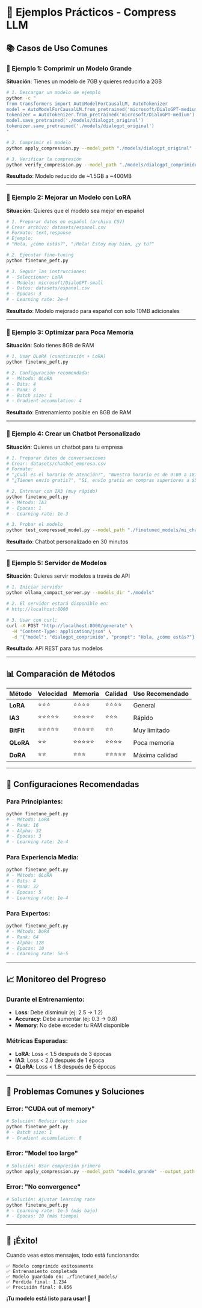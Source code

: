 # 🎯 Ejemplos Prácticos - Compress LLM

## 📚 Casos de Uso Comunes

### 🎯 Ejemplo 1: Comprimir un Modelo Grande

**Situación**: Tienes un modelo de 7GB y quieres reducirlo a 2GB

```bash
# 1. Descargar un modelo de ejemplo
python -c "
from transformers import AutoModelForCausalLM, AutoTokenizer
model = AutoModelForCausalLM.from_pretrained('microsoft/DialoGPT-medium')
tokenizer = AutoTokenizer.from_pretrained('microsoft/DialoGPT-medium')
model.save_pretrained('./models/dialogpt_original')
tokenizer.save_pretrained('./models/dialogpt_original')
"

# 2. Comprimir el modelo
python apply_compression.py --model_path "./models/dialogpt_original" --output_path "./models/dialogpt_comprimido"

# 3. Verificar la compresión
python verify_compression.py --model_path "./models/dialogpt_comprimido"
```

**Resultado**: Modelo reducido de ~1.5GB a ~400MB

---

### 🎯 Ejemplo 2: Mejorar un Modelo con LoRA

**Situación**: Quieres que el modelo sea mejor en español

```bash
# 1. Preparar datos en español (archivo CSV)
# Crear archivo: datasets/espanol.csv
# Formato: text,response
# Ejemplo:
# "Hola, ¿cómo estás?", "¡Hola! Estoy muy bien, ¿y tú?"

# 2. Ejecutar fine-tuning
python finetune_peft.py

# 3. Seguir las instrucciones:
# - Seleccionar: LoRA
# - Modelo: microsoft/DialoGPT-small
# - Datos: datasets/espanol.csv
# - Épocas: 3
# - Learning rate: 2e-4
```

**Resultado**: Modelo mejorado para español con solo 10MB adicionales

---

### 🎯 Ejemplo 3: Optimizar para Poca Memoria

**Situación**: Solo tienes 8GB de RAM

```bash
# 1. Usar QLoRA (cuantización + LoRA)
python finetune_peft.py

# 2. Configuración recomendada:
# - Método: QLoRA
# - Bits: 4
# - Rank: 8
# - Batch size: 1
# - Gradient accumulation: 4
```

**Resultado**: Entrenamiento posible en 8GB de RAM

---

### 🎯 Ejemplo 4: Crear un Chatbot Personalizado

**Situación**: Quieres un chatbot para tu empresa

```bash
# 1. Preparar datos de conversaciones
# Crear: datasets/chatbot_empresa.csv
# Formato: 
# "¿Cuál es el horario de atención?", "Nuestro horario es de 9:00 a 18:00"
# "¿Tienen envío gratis?", "Sí, envío gratis en compras superiores a $50"

# 2. Entrenar con IA3 (muy rápido)
python finetune_peft.py
# - Método: IA3
# - Épocas: 1
# - Learning rate: 1e-3

# 3. Probar el modelo
python test_compressed_model.py --model_path "./finetuned_models/mi_chatbot"
```

**Resultado**: Chatbot personalizado en 30 minutos

---

### 🎯 Ejemplo 5: Servidor de Modelos

**Situación**: Quieres servir modelos a través de API

```bash
# 1. Iniciar servidor
python ollama_compact_server.py --models_dir "./models"

# 2. El servidor estará disponible en:
# http://localhost:8000

# 3. Usar con curl:
curl -X POST "http://localhost:8000/generate" \
  -H "Content-Type: application/json" \
  -d '{"model": "dialogpt_comprimido", "prompt": "Hola, ¿cómo estás?"}'
```

**Resultado**: API REST para tus modelos

---

## 📊 Comparación de Métodos

| Método | Velocidad | Memoria | Calidad | Uso Recomendado |
|--------|-----------|---------|---------|-----------------|
| **LoRA** | ⭐⭐⭐ | ⭐⭐⭐⭐ | ⭐⭐⭐⭐ | General |
| **IA3** | ⭐⭐⭐⭐⭐ | ⭐⭐⭐⭐⭐ | ⭐⭐⭐ | Rápido |
| **BitFit** | ⭐⭐⭐⭐⭐ | ⭐⭐⭐⭐⭐ | ⭐⭐ | Muy limitado |
| **QLoRA** | ⭐⭐ | ⭐⭐⭐⭐⭐ | ⭐⭐⭐⭐ | Poca memoria |
| **DoRA** | ⭐⭐ | ⭐⭐⭐ | ⭐⭐⭐⭐⭐ | Máxima calidad |

---

## 🔧 Configuraciones Recomendadas

### Para Principiantes:
```bash
python finetune_peft.py
# - Método: LoRA
# - Rank: 16
# - Alpha: 32
# - Épocas: 3
# - Learning rate: 2e-4
```

### Para Experiencia Media:
```bash
python finetune_peft.py
# - Método: QLoRA
# - Bits: 4
# - Rank: 32
# - Épocas: 5
# - Learning rate: 1e-4
```

### Para Expertos:
```bash
python finetune_peft.py
# - Método: DoRA
# - Rank: 64
# - Alpha: 128
# - Épocas: 10
# - Learning rate: 5e-5
```

---

## 📈 Monitoreo del Progreso

### Durante el Entrenamiento:
- **Loss**: Debe disminuir (ej: 2.5 → 1.2)
- **Accuracy**: Debe aumentar (ej: 0.3 → 0.8)
- **Memory**: No debe exceder tu RAM disponible

### Métricas Esperadas:
- **LoRA**: Loss < 1.5 después de 3 épocas
- **IA3**: Loss < 2.0 después de 1 época
- **QLoRA**: Loss < 1.8 después de 5 épocas

---

## 🚨 Problemas Comunes y Soluciones

### Error: "CUDA out of memory"
```bash
# Solución: Reducir batch size
python finetune_peft.py
# - Batch size: 1
# - Gradient accumulation: 8
```

### Error: "Model too large"
```bash
# Solución: Usar compresión primero
python apply_compression.py --model_path "modelo_grande" --output_path "modelo_pequeño"
```

### Error: "No convergence"
```bash
# Solución: Ajustar learning rate
python finetune_peft.py
# - Learning rate: 1e-5 (más bajo)
# - Épocas: 10 (más tiempo)
```

---

## 🎉 ¡Éxito!

Cuando veas estos mensajes, todo está funcionando:

```
✅ Modelo comprimido exitosamente
✅ Entrenamiento completado
✅ Modelo guardado en: ./finetuned_models/
✅ Pérdida final: 1.234
✅ Precisión final: 0.856
```

**¡Tu modelo está listo para usar! 🚀**
